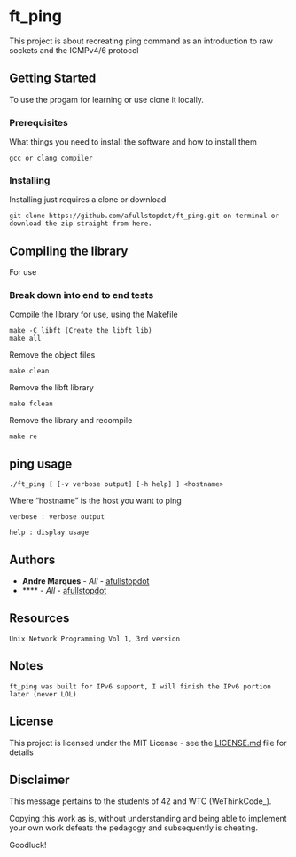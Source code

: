 # ft_ping 

This project is about recreating ping command as an introduction to raw sockets and the ICMPv4/6 protocol

## Getting Started

To use the progam for learning or use clone it locally.

### Prerequisites

What things you need to install the software and how to install them

```
gcc or clang compiler
```

### Installing

Installing just requires a clone or download


```
git clone https://github.com/afullstopdot/ft_ping.git on terminal or download the zip straight from here.
```

## Compiling the library

For use

### Break down into end to end tests

Compile the library for use, using the Makefile

```
make -C libft (Create the libft lib)
make all
```

Remove the object files

```
make clean
```

Remove the libft library

```
make fclean
```

Remove the library and recompile

```
make re
```

## ping usage

```
./ft_ping [ [-v verbose output] [-h help] ] <hostname>
```

Where “hostname” is the host you want to ping

```
verbose : verbose output
```
```
help : display usage
```

## Authors

* **Andre Marques** - *All* - [afullstopdot](https://github.com/afullstopdot)
* **** - *All* - [afullstopdot](https://github.com/afullstopdot)

## Resources

```
Unix Network Programming Vol 1, 3rd version
```

## Notes

```
ft_ping was built for IPv6 support, I will finish the IPv6 portion later (never LOL)
```

## License

This project is licensed under the MIT License - see the [LICENSE.md](LICENSE.md) file for details

## Disclaimer

This message pertains to the students of 42 and WTC (WeThinkCode_).

Copying this work as is, without understanding and being able to implement your own work defeats the pedagogy and subsequently is cheating.

Goodluck!
